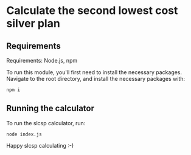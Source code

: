 # Calculate the second lowest cost silver plan

## Requirements
Requirements: Node.js, npm 

To run this module, you'll first need to install the necessary packages. Navigate to the root directory, and install the necessary packages with: 

```
npm i 
```
## Running the calculator
To run the slcsp calculator, run:

```
node index.js
```

Happy slcsp calculating :-) 